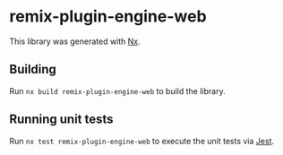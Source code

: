 # remix-plugin-engine-web

This library was generated with [Nx](https://nx.dev).

## Building

Run `nx build remix-plugin-engine-web` to build the library.

## Running unit tests

Run `nx test remix-plugin-engine-web` to execute the unit tests via [Jest](https://jestjs.io).
